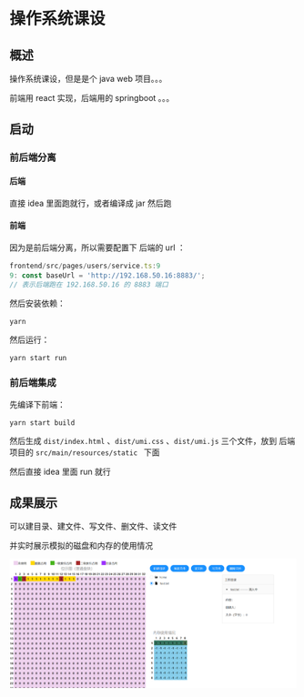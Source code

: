 # 操作系统课设

## 概述

操作系统课设，但是是个 java web 项目。。。

前端用 react 实现，后端用的 springboot 。。。

## 启动

### 前后端分离

#### 后端

直接 idea 里面跑就行，或者编译成 jar 然后跑

#### 前端

因为是前后端分离，所以需要配置下 后端的 url ：

```javascript
frontend/src/pages/users/service.ts:9
9: const baseUrl = 'http://192.168.50.16:8883/';
// 表示后端跑在 192.168.50.16 的 8883 端口
```

然后安装依赖：

```shell
yarn
```

然后运行：

```shell
yarn start run
```



### 前后端集成

先编译下前端：

```shell
yarn start build
```

然后生成 `dist/index.html` 、`dist/umi.css` 、`dist/umi.js` 三个文件，放到 后端项目的 `src/main/resources/static ` 下面

然后直接 idea 里面 run 就行

## 成果展示

可以建目录、建文件、写文件、删文件、读文件

并实时展示模拟的磁盘和内存的使用情况

![image-20211225165222432](https://raw.githubusercontent.com/1nhann/hub/master/data/blog/2021/12/image-20211225165222432.png)















